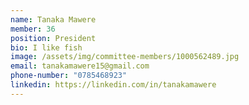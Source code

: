 ```yaml
---
name: Tanaka Mawere
member: 36
position: President
bio: I like fish
image: /assets/img/committee-members/1000562489.jpg
email: tanakamawere15@gmail.com
phone-number: "0785468923"
linkedin: https://linkedin.com/in/tanakamawere
---
```

